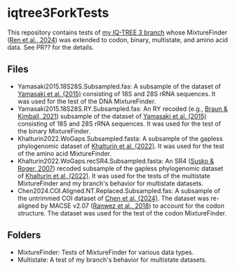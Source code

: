 # iqtree3ForkTests
This repository contains tests of [my IQ-TREE 3 branch](https://github.com/HS6986/iqtree3Fork/tree/feature/HS6986/extend-MixtureFinder) whose MixtureFinder ([Ren et al., 2024](https://doi.org/10.1093/molbev/msae264)) was extended to codon, binary, multistate, and amino acid data. See PR?? for the details.

## Files
- Yamasaki2015.18S28S.Subsampled.fas: A subsample of the dataset of [Yamasaki et al. (2015)](https://doi.org/10.1186/s40851-015-0017-0) consisting of 18S and 28S rRNA sequences. It was used for the test of the DNA MixtureFinder.
- Yamasaki2015.18S28S.RY.Subsampled.fas: An RY recoded (e.g., [Braun & Kimball, 2021](https://doi.org/10.3390/birds2010001)) subsample of the dataset of [Yamasaki et al. (2015)](https://doi.org/10.1186/s40851-015-0017-0) consisting of 18S and 28S rRNA sequences. It was used for the test of the binary MixtureFinder.
- Khalturin2022.WoGaps.Subsampled.fasta: A subsample of the gapless phylogenomic dataset of [Khalturin et al. (2022)](https://doi.org/10.1126/sciadv.abo4400). It was used for the test of the amino acid MixtureFinder.
- Khalturin2022.WoGaps.recSR4.Subsampled.fasta: An SR4 ([Susko & Roger, 2007](https://doi.org/10.1093/molbev/msm144)) recoded subsample of the gapless phylogenomic dataset of [Khalturin et al. (2022)](https://doi.org/10.1126/sciadv.abo4400). It was used for the tests of the multistate MixtureFinder and my branch's behavior for multistate datasets.
- Chen2024.COI.Aligned.NT.Replaced.Subsampled.fas: A subsample of the untrimmed COI dataset of [Chen et al. (2024)](https://doi.org/10.3897/zse.100.125409). The dataset was re-aligned by MACSE v2.07 ([Ranwez et al., 2018](https://doi.org/10.1093/molbev/msy159)) to account for the codon structure. The dataset was used for the test of the codon MixtureFinder.

## Folders
- MixtureFinder: Tests of MixtureFinder for various data types.
- Multistate: A test of my branch's behavior for multistate datasets.
